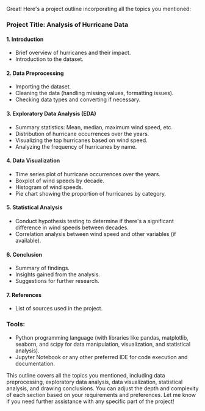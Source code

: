 Great! Here's a project outline incorporating all the topics you mentioned:

### Project Title: Analysis of Hurricane Data

#### 1. Introduction
   - Brief overview of hurricanes and their impact.
   - Introduction to the dataset.

#### 2. Data Preprocessing
   - Importing the dataset.
   - Cleaning the data (handling missing values, formatting issues).
   - Checking data types and converting if necessary.

#### 3. Exploratory Data Analysis (EDA)
   - Summary statistics: Mean, median, maximum wind speed, etc.
   - Distribution of hurricane occurrences over the years.
   - Visualizing the top hurricanes based on wind speed.
   - Analyzing the frequency of hurricanes by name.

#### 4. Data Visualization
   - Time series plot of hurricane occurrences over the years.
   - Boxplot of wind speeds by decade.
   - Histogram of wind speeds.
   - Pie chart showing the proportion of hurricanes by category.

#### 5. Statistical Analysis
   - Conduct hypothesis testing to determine if there's a significant difference in wind speeds between decades.
   - Correlation analysis between wind speed and other variables (if available).

#### 6. Conclusion
   - Summary of findings.
   - Insights gained from the analysis.
   - Suggestions for further research.

#### 7. References
   - List of sources used in the project.

### Tools:
- Python programming language (with libraries like pandas, matplotlib, seaborn, and scipy for data manipulation, visualization, and statistical analysis).
- Jupyter Notebook or any other preferred IDE for code execution and documentation.

This outline covers all the topics you mentioned, including data preprocessing, exploratory data analysis, data visualization, statistical analysis, and drawing conclusions. You can adjust the depth and complexity of each section based on your requirements and preferences. Let me know if you need further assistance with any specific part of the project!
